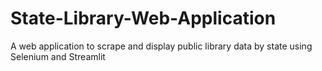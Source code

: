# State-Library-Web-Application
A web application to scrape and display public library data by state using Selenium and Streamlit
